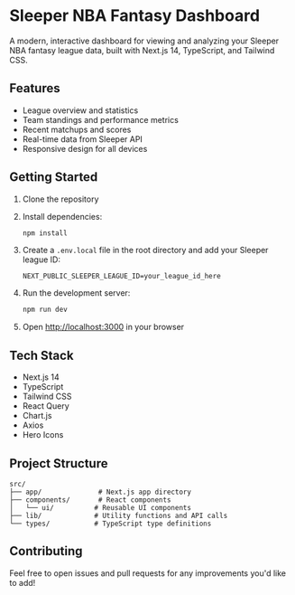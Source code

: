 # Sleeper NBA Fantasy Dashboard

A modern, interactive dashboard for viewing and analyzing your Sleeper NBA fantasy league data, built with Next.js 14, TypeScript, and Tailwind CSS.

## Features

- League overview and statistics
- Team standings and performance metrics
- Recent matchups and scores
- Real-time data from Sleeper API
- Responsive design for all devices

## Getting Started

1. Clone the repository
2. Install dependencies:
   ```bash
   npm install
   ```

3. Create a `.env.local` file in the root directory and add your Sleeper league ID:
   ```
   NEXT_PUBLIC_SLEEPER_LEAGUE_ID=your_league_id_here
   ```

4. Run the development server:
   ```bash
   npm run dev
   ```

5. Open [http://localhost:3000](http://localhost:3000) in your browser

## Tech Stack

- Next.js 14
- TypeScript
- Tailwind CSS
- React Query
- Chart.js
- Axios
- Hero Icons

## Project Structure

```
src/
├── app/              # Next.js app directory
├── components/       # React components
│   └── ui/          # Reusable UI components
├── lib/             # Utility functions and API calls
└── types/           # TypeScript type definitions
```

## Contributing

Feel free to open issues and pull requests for any improvements you'd like to add!
